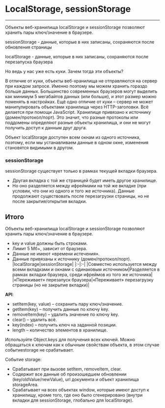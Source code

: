 # LocalStorage, sessionStorage

---

Объекты веб-хранилища localStorage и sessionStorage позволяют хранить пары ключ/значение в браузере.

sessionStorage - данные, которые в них записаны, сохраняются после обновления страницы

localStorage - данные, которые в них записаны, сохраняются после перезапуска браузера

Но ведь у нас уже есть куки. Зачем тогда эти объекты?

В отличие от куки, объекты веб-хранилища не отправляются на сервер при каждом запросе. Именно поэтому мы можем хранить гораздо больше данных. Большинство современных браузеров могут выделить как минимум 5 мегабайтов данных (или больше), и этот размер можно поменять в настройках.
Ещё одно отличие от куки – сервер не может манипулировать объектами хранилища через HTTP-заголовки. Всё делается при помощи JavaScript.
Хранилище привязано к источнику (домен/протокол/порт). Это значит, что разные протоколы или поддомены определяют разные объекты хранилища, и они не могут получить доступ к данным друг друга.

Объект localStorage доступен всем окнам из одного источника, поэтому, если мы устанавливаем данные в одном окне, изменения становятся видимыми в другом.

### sessionStorage

sessionStorage существует только в рамках текущей вкладки браузера.

- Другая вкладка с той же страницей будет иметь другое хранилище.
- Но оно разделяется между ифреймами на той же вкладке (при условии, что они из одного и того же источника).
  Данные продолжают существовать после перезагрузки страницы, но не после закрытия/открытия вкладки.

## Итого

Объекты веб-хранилища localStorage и sessionStorage позволяют хранить пары ключ/значение в браузере.

- key и value должны быть строками.
- Лимит 5 Мб+, зависит от браузера.
- Данные не имеют «времени истечения».
- Данные привязаны к источнику (домен/протокол/порт).
  |localStorage|sessionStorage|
  |:-|:-|
  |Совместно используется между всеми вкладками и окнами с одинаковым источником|Разделяется в рамках вкладки браузера, среди ифреймов из того же источника|
  |«Переживает» перезапуск браузера|«Переживает» перезагрузку страницы (но не закрытие вкладки)|

**API**:

- setItem(key, value) – сохранить пару ключ/значение.
- getItem(key) – получить данные по ключу key.
- removeItem(key) – удалить значение по ключу key.
- clear() – удалить всё.
- key(index) – получить ключ на заданной позиции.
- length – количество элементов в хранилище.

Используйте Object.keys для получения всех ключей.
Можно обращаться к ключам как к обычным свойствам объекта, в этом случае событиеstorage не срабатывает.

Событие storage:

- Срабатывает при вызове setItem, removeItem, clear.
- Содержит все данные об произошедшем обновлении (key/oldValue/newValue), url документа и объект хранилища storageArea.
- Срабатывает на всех объектах window, которые имеют доступ к хранилищу, кроме того, где оно было сгенерировано (внутри вкладки для sessionStorage, глобально для localStorage).
